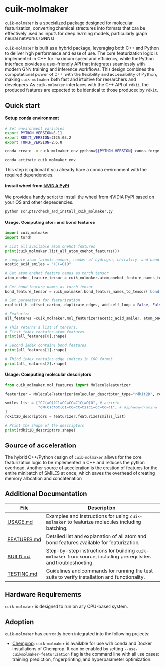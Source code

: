 # cuik-molmaker
`cuik-molmaker` is a specialized package designed for molecular featurization, converting chemical structures into formats that can be effectively used as inputs for deep learning models, particularly graph neural networks (GNNs).

`cuik-molmaker` is built as a hybrid package, leveraging both C++ and Python to deliver high performance and ease of use. The core featurization logic is implemented in C++ for maximum speed and efficiency, while the Python interface provides a user-friendly API that integrates seamlessly with modern GNN training and inference workflows. This design combines the computational power of C++ with the flexibility and accessibility of Python, making `cuik-molmaker` both fast and intuitive for researchers and developers. As `cuik-molmaker` interfaces with the C++ API of `rdkit`, the produced features are expected to be identical to those produced by `rdkit`.


## Quick start
#### Setup conda environment
```bash
# Set environment variables
export PYTHON_VERSION=3.11
export RDKIT_VERSION=2025.03.2
export TORCH_VERSION=2.6.0

conda create -n cuik_molmaker_env python=${PYTHON_VERSION} conda-forge::rdkit==${RDKIT_VERSION} conda-forge::pybind11==2.13.6 conda-forge::pytorch-cpu==${TORCH_VERSION} conda-forge::libboost-devel==1.86.0 conda-forge::libboost-python-devel==1.86.0 

conda activate cuik_molmaker_env
```
This step is optional if you already have a conda environment with the required dependencies.

#### Install wheel from [NVIDIA PyPI](https://pypi.nvidia.com)
We provide a handy script to install the wheel from NVIDIA PyPI based on your OS and other dependencies.
```bash
python scripts/check_and_install_cuik_molmaker.py
```

#### Usage: Computing atom and bond features
```python
import cuik_molmaker
import torch

# List all available atom onehot features
print(cuik_molmaker.list_all_atom_onehot_features())

# Compute atom (atomic number, number of hydrogen, chirality) and bond (bond type) features for acetic acid
acetic_acid_smiles = "CC(=O)O"

# Get atom onehot feature names as torch tensor
atom_onehot_feature_tensor = cuik_molmaker.atom_onehot_feature_names_to_tensor(['atomic-number', 'num-hydrogens', 'chirality'])

# Get bond feature names as torch tensor
bond_feature_tensor = cuik_molmaker.bond_feature_names_to_tensor('bond-type-onehot')

# Set parameters for featurization
explicit_h, offset_carbon, duplicate_edges, add_self_loop = False, False, True, False

# Featurize
all_features =cuik_molmaker.mol_featurizer(acetic_acid_smiles, atom_onehot_feature_tensor, torch.tensor([]), bond_feature_tensor, explicit_h, offset_carbon, duplicate_edges, add_self_loop)

# This returns a list of tensors.
# First index contains atom features
print(all_features[0].shape)

# Second index contains bond features
print(all_features[1].shape)

# Third index contains edge indices in COO format
print(all_features[2].shape)
```

#### Usage: Computing molecular descriptors
```python
from cuik_molmaker.mol_features import MoleculeFeaturizer

featurizer = MoleculeFeaturizer(molecular_descriptor_type="rdkit2D", rdkit2D_normalization_type="fast")

smiles_list = ["CC(=O)OC1=CC=CC=C1C(=O)O", # aspirin
               "CN(C)CCOC(C1=CC=CC=C1)C1=CC=CC=C1", # diphenhydramine
]
rdkit2D_descriptors = featurizer.featurize(smiles_list)

# Print the shape of the descriptors
print(rdkit2D_descriptors.shape)

```

## Source of acceleration
The hybrid C++/Python design of `cuik-molmaker` allows for the core featurization logic to be implemented in C++ and reduces the python overhead. Another source of acceleration is the creation of features for the entire minibatch of SMILES at once, which saves the overhead of creating memory allocation and concatenation. 

## Additional Documentation

| File | Description |
|------|-------------|
| [USAGE.md](docs/USAGE.md) | Examples and instructions for using `cuik-molmaker` to featurize molecules including batching. |
| [FEATURES.md](docs/FEATURES.md) | Detailed list and explanation of all atom and bond features available for featurization. |
| [BUILD.md](docs/BUILD.md) | Step-by-step instructions for building `cuik-molmaker` from source, including prerequisites and troubleshooting. |
| [TESTING.md](docs/TESTING.md) | Guidelines and commands for running the test suite to verify installation and functionality. |

## Hardware Requirements
`cuik-molmaker` is designed to run on any CPU-based system.

## Adoption
`cuik-molmaker` has currently been integrated into the following projects:
- [Chemprop](https://github.com/chemprop/chemprop): `cuik-molmaker` is available for use with conda and Docker installations of Chemprop. It can be enabled by setting `--use-cuikmolmaker-featurization` flag in the command line with all use cases: training, prediction, fingerprinting, and hyperparameter optimization.

